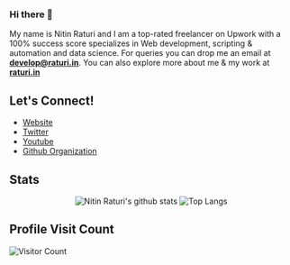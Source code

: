 <!--
**nitinraturi/nitinraturi** is a ✨ _special_ ✨ repository because its `README.md` (this file) appears on your GitHub profile.
-->

### Hi there 👋
My name is Nitin Raturi and I am a top-rated freelancer on Upwork with a 100% success score specializes in Web development, scripting & automation and data science. For queries you can drop me an email at **develop@raturi.in**. You can also explore more about me & my work at **[raturi.in](https://raturi.in)**


## Let's Connect!
- [Website](https://raturi.in)
- [Twitter](https://twitter.com/raturinitin)
- [Youtube](https://www.youtube.com/c/raturitechmedia)
- [Github Organization](https://github.com/raturitechmedia)



## Stats
<div align="center">
  

![Nitin Raturi's github stats](https://github-readme-stats.vercel.app/api/?username=nitinraturi&show_icons=true&title_color=1F75C8&icon_color=2AA410&text_color=043667&bg_color=ffffff) 
![Top Langs](https://github-readme-stats.vercel.app/api/top-langs/?username=nitinraturi&layout=compact)

</div>

## Profile Visit Count
![Visitor Count](https://profile-counter.glitch.me/{nitinraturi}/count.svg)
